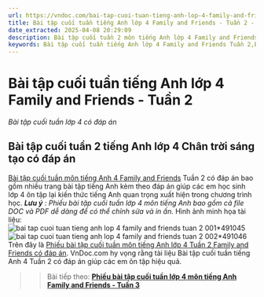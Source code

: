 ```yaml
---
url: https://vndoc.com/bai-tap-cuoi-tuan-tieng-anh-lop-4-family-and-friends-tuan-2-304143
title: Bài tập cuối tuần tiếng Anh lớp 4 Family and Friends - Tuần 2 - Bài tập cuối tuần lớp 4 có đáp án - VnDoc.com
date_extracted: 2025-04-08 20:29:09
description: Bài tập cuối tuần 2 môn tiếng Anh lớp 4 Family and Friends có đáp án bao gồm nhiều dạng bài tập tiếng Anh khác nhau giúp các em ôn tập kiến thức hiệu quả.
keywords: Bài tập cuối tuần tiếng Anh lớp 4 Family and Friends Tuần 2,Bài tập cuối tuần 2 lớp 4 môn tiếng anh,bài tập cuối tuần 2 tiếng anh 4 family and friends,bài tập cuối tuần 2 môn tiếng anh 4 family and friends,bài tập cuối tuần 2 môn tiếng anh lớp 4 family and friends,bài tập cuối tuần 2 môn tiếng anh 4 chân trời sáng tạo,bài tập cuối tuần 2 môn tiếng anh lớp 4 chân trời sáng tạo,bài tập cuối tuần 2 tiếng anh lớp 4 family and friends
---
```


# Bài tập cuối tuần tiếng Anh lớp 4 Family and Friends - Tuần 2
 _Bài tập cuối tuần lớp 4 có đáp án_
## Bài tập cuối tuần 2 tiếng Anh lớp 4 Chân trời sáng tạo có đáp án
[Bài tập cuối tuần môn tiếng Anh 4 Family and Friends](<https://vndoc.com/bai-tap-cuoi-tuan-tieng-anh-lop-4-family-and-friends>) Tuần 2 có đáp án bao gồm nhiều trang bài tập tiếng Anh kèm theo đáp án giúp các em học sinh lớp 4 ôn tập lại kiến thức tiếng Anh quan trọng xuất hiện trong chương trình học.
_**Lưu ý** : Phiếu bài tập cuối tuần lớp 4 môn tiếng Anh bao gồm cả file DOC và PDF dễ dàng để có thể chỉnh sửa và in ấn._
Hình ảnh minh họa tài liệu:
![bai tap cuoi tuan tieng anh lop 4 family and friends tuan 2 001*491045](https://i.vdoc.vn/data/image/2023/09/02/bai-tap-cuoi-tuan-tieng-anh-lop-4-family-and-friends-tuan-2-001.png)![bai tap cuoi tuan tieng anh lop 4 family and friends tuan 2 002*491046](https://i.vdoc.vn/data/image/2023/09/02/bai-tap-cuoi-tuan-tieng-anh-lop-4-family-and-friends-tuan-2-002.png)
Trên đây là [Phiếu bài tập cuối tuần môn tiếng Anh lớp 4 Tuần 2 Family and Friends có đáp án](<https://vndoc.com/bai-tap-cuoi-tuan-tieng-anh-lop-4-family-and-friends-tuan-2-304143>). VnDoc.com hy vọng rằng tài liệu Bài tập cuối tuần tiếng Anh 4 Tuần 2 có đáp án giúp các em ôn tập hiệu quả.
>> Bài tiếp theo: **[Phiếu bài tập cuối tuần lớp 4 môn tiếng Anh Family and Friends - Tuần 3](<https://vndoc.com/bai-tap-cuoi-tuan-tieng-anh-lop-4-family-and-friends-tuan-3-305113>)**

